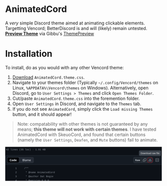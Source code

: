 # AnimatedCord
A *very* simple Discord theme aimed at animating clickable elements.
Targetting Vencord; BetterDiscord is and will (likely) remain untested.
[**Preview Theme**](https://gibbu.github.io/ThemePreview/?file=https://cdn.jsdelivr.net/gh/DatBogie/AnimatedCord@refs/heads/main/AnimatedCord.theme.css) via Gibbu's [ThemePreview](https://github.com/Gibbu/ThemePreview)

# Installation
To install, do as you would with any other Vencord theme:
1. [Download](https://bit.ly/DownloadAnimatedCord) `AnimatedCord.theme.css`.
2. Navigate to your themes folder (Typically `~/.config/Vencord/themes` on Linux, `%APPDATA%\Vencord\themes` on Windows). Alternatively, open Discord, go to `User Settings > Themes` and click `Open Themes Folder`.
3. Cut/paste `AnimatedCord.theme.css` into the foremention folder.
4. Open `User Settings` in Discord, and navigate to the `Themes` tab.
5. If you do not see `AnimatedCord`, simply click the `Load missing Themes` button, and it should appear!

> Note: compatability with other themes is not guaranteed by any means; **this theme will not work with certain themes**. I have tested AnimatedCord with SkeuoCord, and found that certain buttons (namely the `User Settings`, `Deafen`, and `Mute` buttons) fail to animate.

![Click the `Download raw file` button.](https://github.com/DatBogie/AnimatedCord/blob/main/AnimatedCordDownload.png?raw=true)
